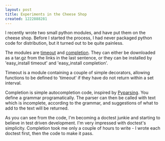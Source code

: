 ```yaml
--- 
layout: post
title: Experiments in the Cheese Shop
created: 1222888281
---
```

I recently wrote two small python modules, and have put them on the cheese shop.  Before I started the process, I had never packaged python code for distribution, but it turned out to be quite painless.

The modules are <a href='http://pypi.python.org/pypi/timeout'>timeout</a> and <a href='http://pypi.python.org/pypi/completion'>completion</a>.  They can either be downloaded as a tar.gz from the links in the last sentence, or they can be installed by 'easy_install timeout' and 'easy_install completion'. 

Timeout is a module containing a couple of simple decorators, allowing functions to be defined to 'timeout' if they have do not return within a set interval.

Completion is simple autocompletion code, inspired by <a href='http://pyparsing.wikispaces.com/'>Pyparsing</a>.  You define a grammar programatically.  The parser can then be called with text which is incomplete, according to the grammar, and suggestions of what to add to the text will be returned.  

As you can see from the code, I'm becoming a doctest junkie and starting to believe in test driven development.  I'm very impressed with doctest's simplicity.  Completion took me only a couple of hours to write - I wrote each doctest first, then the code to make it pass.
